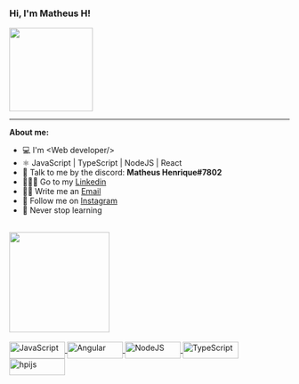 ### Hi, I'm Matheus H! 
<img src="https://64.media.tumblr.com/8210fd413c5ce209678ef82d65731443/tumblr_mjphnqLpNy1s5jjtzo1_400.gif" width="150">

* * *

**About me:**
- 💻 I'm &lt;Web developer/&gt;
- ⚛️ JavaScript | TypeScript | NodeJS | React
- 📩 Talk to me by the discord: **Matheus Henrique#7802**
- 🧑🏾‍💻 Go to my [Linkedin](https://www.linkedin.com/in/matheus-silva19/)
- ✍🏿 Write me an <a href="mailto:matheushenriquedasilvaa.2021@gmail.com" target="_blank">Email</a>
- 👤 Follow me on [Instagram](https://www.instagram.com/themateusreal/)
- 🖤 Never stop learning

<br/>

<div>
  <a href="https://github.com/mateushenriquedasilva">
  <img height="180em" src="https://github-readme-stats.vercel.app/api/top-langs/?username=mateushenriquedasilva&layout=compact&langs_count=7&theme=dracula"/>
</div>

<br/>

<div>
  <img align="center" alt="JavaScript" height="30" width="100" src="https://img.shields.io/badge/javascript-ECD74D?style=for-the-badge&logo=javascript&logoColor=white">
  <img align="center" alt="Angular" height="30" width="100" src="https://img.shields.io/badge/Angular-20232A?style=for-the-badge&logo=angular&logoColor=E02345">
  <img align="center" alt="NodeJS" height="30" width="100" src="https://img.shields.io/badge/node-354522?style=for-the-badge&logo=node&logoColor=white">
    <img align="center" alt="TypeScript" height="30" width="100" src="https://img.shields.io/badge/typescript-2F6FBA?style=for-the-badge&logo=typescript&logoColor=white">
  <img align="center" alt="hpijs" height="30" width="100" src="https://img.shields.io/badge/hapijs-323230?style=for-the-badge&logo=hapijs&logoColor=white">
</div>

    
<!-- <a href="https://www.linkedin.com/in/matheus-henrique-54a673197" target="_blank"><img src="https://img.shields.io/badge/-LinkedIn-%230077B5?style=for-the-badge&logo=linkedin&logoColor=white" target="_blank"></a> 
<a href="https://www.instagram.com/themateusreal/" target="_blank"><img src="https://img.shields.io/badge/Instagram-E4405F?style=for-the-badge&logo=instagram&logoColor=white" target="_blank"></a>
  <a href="mailto:matheushenriquedasilvaa.2021@gmail.com" target="_blank"><img src="https://img.shields.io/badge/Gmail-D14836?style=for-the-badge&logo=gmail&logoColor=white" target="_blank"></a> -->

<!-- ![Snake animation](https://github.com/mateushenriquedasilva/mateushenriquedasilva/blob/output/github-contribution-grid-snake.svg)  -->
